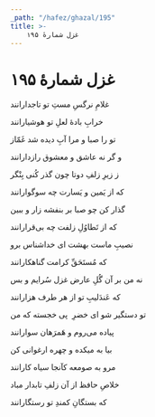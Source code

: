 ```yaml
---
_path: "/hafez/ghazal/195"
title: >-
    غزل شمارهٔ ۱۹۵
---
```

# غزل شمارهٔ ۱۹۵

<div class="b" id="bn1"><div class="m1"><p>غلامِ نرگسِ مستِ تو تاجدارانند</p></div>
<div class="m2"><p>خرابِ بادهٔ لعلِ تو هوشیارانند</p></div></div>
<div class="b" id="bn2"><div class="m1"><p>تو را صبا و مرا آبِ دیده شد غَمّاز</p></div>
<div class="m2"><p>و گر نه عاشق و معشوق رازدارانند</p></div></div>
<div class="b" id="bn3"><div class="m1"><p>ز زیرِ زلفِ دوتا چون گذر کُنی بِنْگر</p></div>
<div class="m2"><p>که از یَمین و یَسارت چه سوگوارانند</p></div></div>
<div class="b" id="bn4"><div class="m1"><p>گذار کن چو صبا بر بنفشه زار و ببین</p></div>
<div class="m2"><p>که از تَطاوُلِ زلفت چه بی‌قرارانند</p></div></div>
<div class="b" id="bn5"><div class="m1"><p>نصیبِ ماست بهشت ای خداشناس برو</p></div>
<div class="m2"><p>که مُستَحَقِّ کرامت گناهکارانند</p></div></div>
<div class="b" id="bn6"><div class="m1"><p>نه من بر آن گُلِ عارض غزل سُرایم و بس</p></div>
<div class="m2"><p>که عَندَلیبِ تو از هر طرف هزارانند</p></div></div>
<div class="b" id="bn7"><div class="m1"><p>تو دستگیر شو ای خضرِ  پی خجسته که من</p></div>
<div class="m2"><p>پیاده می‌روم و هَمرَهان سوارانند</p></div></div>
<div class="b" id="bn8"><div class="m1"><p>بیا به میکده و چهره ارغوانی کن</p></div>
<div class="m2"><p>مرو به صومعه کآنجا سیاه کارانند</p></div></div>
<div class="b" id="bn9"><div class="m1"><p>خلاصِ حافظ از آن زلفِ تابدار مباد</p></div>
<div class="m2"><p>که بستگانِ کمندِ تو رستگارانند</p></div></div>
